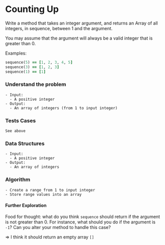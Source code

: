 # Counting Up

Write a method that takes an integer argument, and returns an Array of all integers, in sequence, between 1 and the argument.

You may assume that the argument will always be a valid integer that is greater than 0.

Examples:

```ruby
sequence(5) == [1, 2, 3, 4, 5]
sequence(3) == [1, 2, 3]
sequence(1) == [1]
```



### Understand the problem

```
- Input:
  - A positive integer
- Output:
  - An array of integers (from 1 to input integer)
```

### Tests Cases

```
See above
```

### Data Structures

```
- Input:
  - A positive integer
- Output:
  - An array of integers
```

### Algorithm

```
- Create a range from 1 to input integer
- Store range values into an array
```



#### Further Exploration

Food for thought: what do you think `sequence` should return if the argument is not greater than 0. For instance, what should you do if the argument is `-1`? Can you alter your method to handle this case?

=> I think it should return an empty array `[]`
